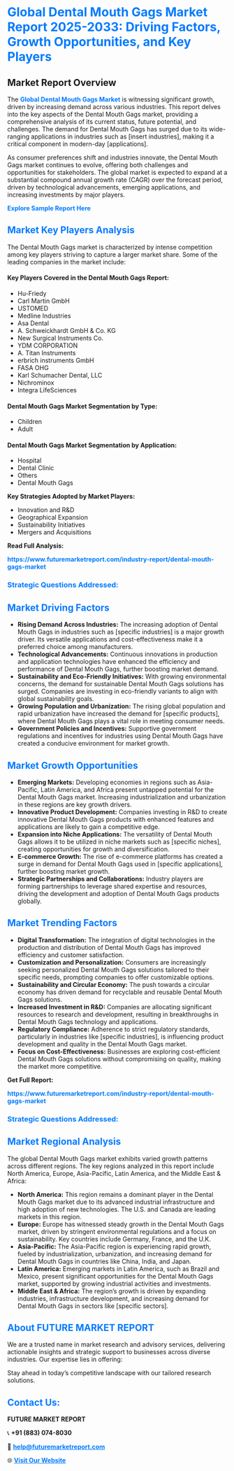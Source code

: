 <h1 style="color: #007BFF;">Global Dental Mouth Gags Market Report 2025-2033: Driving Factors, Growth Opportunities, and Key Players</h1>

<section id="overview">
<h2>Market Report Overview</h2>
<p>The <a href="https://www.futuremarketreport.com/industry-report/dental-mouth-gags-market" style="color: #007BFF; text-decoration: none;"><strong>Global Dental Mouth Gags Market</strong></a> is witnessing significant growth, driven by increasing demand across various industries. This report delves into the key aspects of the Dental Mouth Gags market, providing a comprehensive analysis of its current status, future potential, and challenges. The demand for Dental Mouth Gags has surged due to its wide-ranging applications in industries such as [insert industries], making it a critical component in modern-day [applications].</p>
<p>As consumer preferences shift and industries innovate, the Dental Mouth Gags market continues to evolve, offering both challenges and opportunities for stakeholders. The global market is expected to expand at a substantial compound annual growth rate (CAGR) over the forecast period, driven by technological advancements, emerging applications, and increasing investments by major players.</p>
</section>

<section id="overview">
<p><a href="https://www.futuremarketreport.com/request-sample/reportId=123527" style="color: #007BFF; text-decoration: none;"><strong>Explore Sample Report Here</strong></a></p>
</section>

<section id="key-players">
<h2 style="color: #007BFF;">Market Key Players Analysis</h2>
<p>The Dental Mouth Gags market is characterized by intense competition among key players striving to capture a larger market share. Some of the leading companies in the market include:</p>
<h4>Key Players Covered in the Dental Mouth Gags Report:</h4>
<ul><li>Hu-Friedy</li><li>Carl Martin GmbH</li><li>USTOMED</li><li>Medline Industries</li><li>Asa Dental</li><li>A. Schweickhardt GmbH &amp; Co. KG</li><li>New Surgical Instruments Co.</li><li>YDM CORPORATION</li><li>A. Titan Instruments</li><li>erbrich instruments GmbH</li><li>FASA OHG</li><li>Karl Schumacher Dental, LLC</li><li>Nichrominox</li><li>Integra LifeSciences</li></ul>
<h4>Dental Mouth Gags Market Segmentation by Type:</h4>
<ul><li>Children</li><li>Adult</li></ul>

<h4>Dental Mouth Gags Market Segmentation by Application:</h4>
<ul><li>Hospital</li><li>Dental Clinic</li><li>Others</li><li>Dental Mouth Gags</li></ul>
<p><strong>Key Strategies Adopted by Market Players:</strong></p>
<ul>
<li>Innovation and R&D</li>
<li>Geographical Expansion</li>
<li>Sustainability Initiatives</li>
<li>Mergers and Acquisitions</li>
</ul>
</section>

<section>
<p><strong>Read Full Analysis: </strong></p><a href="https://www.futuremarketreport.com/industry-report/dental-mouth-gags-market" style="color: #007BFF; text-decoration: none;"><strong>https://www.futuremarketreport.com/industry-report/dental-mouth-gags-market</strong></a>
<h3 style="color: #007BFF;">Strategic Questions Addressed:</h3>
</section>

<section id="driving-factors">
<h2 style="color: #007BFF;">Market Driving Factors</h2>
<ul>
<li><strong>Rising Demand Across Industries:</strong> The increasing adoption of Dental Mouth Gags in industries such as [specific industries] is a major growth driver. Its versatile applications and cost-effectiveness make it a preferred choice among manufacturers.</li>
<li><strong>Technological Advancements:</strong> Continuous innovations in production and application technologies have enhanced the efficiency and performance of Dental Mouth Gags, further boosting market demand.</li>
<li><strong>Sustainability and Eco-Friendly Initiatives:</strong> With growing environmental concerns, the demand for sustainable Dental Mouth Gags solutions has surged. Companies are investing in eco-friendly variants to align with global sustainability goals.</li>
<li><strong>Growing Population and Urbanization:</strong> The rising global population and rapid urbanization have increased the demand for [specific products], where Dental Mouth Gags plays a vital role in meeting consumer needs.</li>
<li><strong>Government Policies and Incentives:</strong> Supportive government regulations and incentives for industries using Dental Mouth Gags have created a conducive environment for market growth.</li>
</ul>
</section>

<section id="growth-opportunities">
<h2 style="color: #007BFF;">Market Growth Opportunities</h2>
<ul>
<li><strong>Emerging Markets:</strong> Developing economies in regions such as Asia-Pacific, Latin America, and Africa present untapped potential for the Dental Mouth Gags market. Increasing industrialization and urbanization in these regions are key growth drivers.</li>
<li><strong>Innovative Product Development:</strong> Companies investing in R&D to create innovative Dental Mouth Gags products with enhanced features and applications are likely to gain a competitive edge.</li>
<li><strong>Expansion into Niche Applications:</strong> The versatility of Dental Mouth Gags allows it to be utilized in niche markets such as [specific niches], creating opportunities for growth and diversification.</li>
<li><strong>E-commerce Growth:</strong> The rise of e-commerce platforms has created a surge in demand for Dental Mouth Gags used in [specific applications], further boosting market growth.</li>
<li><strong>Strategic Partnerships and Collaborations:</strong> Industry players are forming partnerships to leverage shared expertise and resources, driving the development and adoption of Dental Mouth Gags products globally.</li>
</ul>
</section>

<section id="trending-factors">
<h2 style="color: #007BFF;">Market Trending Factors</h2>
<ul>
<li><strong>Digital Transformation:</strong> The integration of digital technologies in the production and distribution of Dental Mouth Gags has improved efficiency and customer satisfaction.</li>
<li><strong>Customization and Personalization:</strong> Consumers are increasingly seeking personalized Dental Mouth Gags solutions tailored to their specific needs, prompting companies to offer customizable options.</li>
<li><strong>Sustainability and Circular Economy:</strong> The push towards a circular economy has driven demand for recyclable and reusable Dental Mouth Gags solutions.</li>
<li><strong>Increased Investment in R&D:</strong> Companies are allocating significant resources to research and development, resulting in breakthroughs in Dental Mouth Gags technology and applications.</li>
<li><strong>Regulatory Compliance:</strong> Adherence to strict regulatory standards, particularly in industries like [specific industries], is influencing product development and quality in the Dental Mouth Gags market.</li>
<li><strong>Focus on Cost-Effectiveness:</strong> Businesses are exploring cost-efficient Dental Mouth Gags solutions without compromising on quality, making the market more competitive.</li>
</ul>
</section>

<section>
<p><strong>Get Full Report: </strong></p><a href="https://www.futuremarketreport.com/industry-report/dental-mouth-gags-market" style="color: #007BFF; text-decoration: none;"><strong>https://www.futuremarketreport.com/industry-report/dental-mouth-gags-market</strong></a>
<h3 style="color: #007BFF;">Strategic Questions Addressed:</h3>
</section>


<section id="regional-analysis">
<h2 style="color: #007BFF;">Market Regional Analysis</h2>
<p>The global Dental Mouth Gags market exhibits varied growth patterns across different regions. The key regions analyzed in this report include North America, Europe, Asia-Pacific, Latin America, and the Middle East & Africa:</p>
<ul>
<li><strong>North America:</strong> This region remains a dominant player in the Dental Mouth Gags market due to its advanced industrial infrastructure and high adoption of new technologies. The U.S. and Canada are leading markets in this region.</li>
<li><strong>Europe:</strong> Europe has witnessed steady growth in the Dental Mouth Gags market, driven by stringent environmental regulations and a focus on sustainability. Key countries include Germany, France, and the U.K.</li>
<li><strong>Asia-Pacific:</strong> The Asia-Pacific region is experiencing rapid growth, fueled by industrialization, urbanization, and increasing demand for Dental Mouth Gags in countries like China, India, and Japan.</li>
<li><strong>Latin America:</strong> Emerging markets in Latin America, such as Brazil and Mexico, present significant opportunities for the Dental Mouth Gags market, supported by growing industrial activities and investments.</li>
<li><strong>Middle East & Africa:</strong> The region’s growth is driven by expanding industries, infrastructure development, and increasing demand for Dental Mouth Gags in sectors like [specific sectors].</li>
</ul>
</section>

<footer>
<h2 style="color: #007BFF;">About FUTURE MARKET REPORT</h2>
<p>We are a trusted name in market research and advisory services, delivering actionable insights and strategic support to businesses across diverse industries. Our expertise lies in offering:</p>

<p>Stay ahead in today’s competitive landscape with our tailored research solutions.</p>

<h2 style="color: #007BFF;">Contact Us:</h2>
<p><strong>FUTURE MARKET REPORT</strong></p>
<p>📞 <strong>+91 (883) 074-8030</strong></p>
<p>📧 <strong><a href="mailto:help@futuremarketreport.com" style="color: #007BFF;">help@futuremarketreport.com</a></strong></p>
<p>🌐 <strong><a href="https://www.futuremarketreport.com/" style="color: #007BFF;">Visit Our Website</a></strong></p>
</footer>